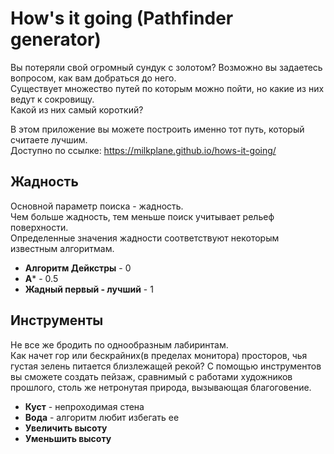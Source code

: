 # How's it going (Pathfinder generator)

Вы потеряли свой огромный сундук с золотом? Возможно вы задаетесь вопросом, как вам добраться до него. <br />
Существует множество путей по которым можно пойти, но какие из них ведут к сокровищу.<br />
Какой из них самый короткий? <br />

В этом приложение вы можете построить именно тот путь, который считаете лучшим. <br />
Доступно по ссылке: https://milkplane.github.io/hows-it-going/ <br />

## Жадность

Основной параметр поиска - жадность. <br />
Чем больше жадность, тем меньше поиск учитывает рельеф поверхности. <br />
Определенные значения жадности соответствуют некоторым известным алгоритмам. <br />
- **Алгоритм Дейкстры** - 0 <br />
- **A*** - 0.5 <br />
- **Жадный первый - лучший** - 1 <br />

## Инструменты 

Не все же бродить по однообразным лабиринтам. <br />
Как начет гор или бескрайних(в пределах монитора) просторов, чья густая зелень питается близлежащей рекой?
С помощью инструментов вы сможете создать пейзаж, сравнимый с работами художников прошлого, столь же нетронутая природа, вызывающая благоговение.

- **Куст** - непроходимая стена
- **Вода** - алгоритм любит избегать ее
- **Увеличить высоту**
- **Уменьшить высоту**
